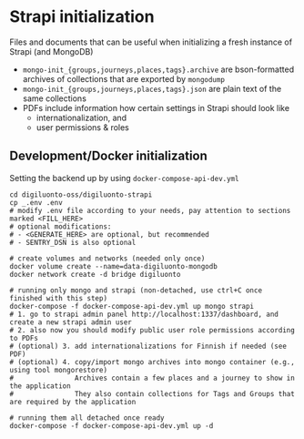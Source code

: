 # Strapi initialization
Files and documents that can be useful when initializing a fresh instance of Strapi (and MongoDB)
- `mongo-init_{groups,journeys,places,tags}.archive` are bson-formatted archives of collections that are exported by `mongodump`
- `mongo-init_{groups,journeys,places,tags}.json` are plain text of the same collections
- PDFs include information how certain settings in Strapi should look like
  - internationalization, and
  - user permissions & roles

## Development/Docker initialization
Setting the backend up by using `docker-compose-api-dev.yml`

```
cd digiluonto-oss/digiluonto-strapi
cp _.env .env
# modify .env file according to your needs, pay attention to sections marked <FILL_HERE>
# optional modifications:
# - <GENERATE_HERE> are optional, but recommended
# - SENTRY_DSN is also optional

# create volumes and networks (needed only once)
docker volume create --name=data-digiluonto-mongodb
docker network create -d bridge digiluonto

# running only mongo and strapi (non-detached, use ctrl+C once finished with this step)
docker-compose -f docker-compose-api-dev.yml up mongo strapi
# 1. go to strapi admin panel http://localhost:1337/dashboard, and create a new strapi admin user
# 2. also now you should modify public user role permissions according to PDFs
# (optional) 3. add internationalizations for Finnish if needed (see PDF)
# (optional) 4. copy/import mongo archives into mongo container (e.g., using tool mongorestore)
#               Archives contain a few places and a journey to show in the application
#               They also contain collections for Tags and Groups that are required by the application

# running them all detached once ready
docker-compose -f docker-compose-api-dev.yml up -d
```
